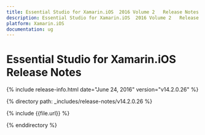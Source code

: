```yaml
---
title: Essential Studio for Xamarin.iOS  2016 Volume 2   Release Notes  
description: Essential Studio for Xamarin.iOS  2016 Volume 2   Release Notes  
platform: Xamarin.iOS
documentation: ug
---
```


# Essential Studio for Xamarin.iOS  Release Notes  

{% include release-info.html date="June 24, 2016"  version="v14.2.0.26" %} 


{% directory path: _includes/release-notes/v14.2.0.26 %}

{% include {{file.url}} %}

{% enddirectory %}